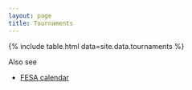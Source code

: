```yaml
---
layout: page
title: Tournaments
---
```


{% include table.html data=site.data.tournaments %}

Also see
* [FESA calendar](http://fesashogi.eu/index.php?mid=2)
